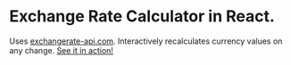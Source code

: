 # Exchange Rate Calculator in React.

Uses [exchangerate-api.com](https://exchangerate-api.com). Interactively recalculates currency values on any change. [See it in action!](https://NikitaAseev.github.io/exchange-rate-calculator-react/) 